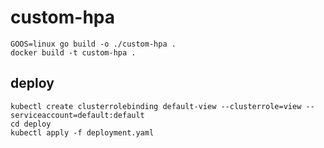# custom-hpa

```
GOOS=linux go build -o ./custom-hpa .
docker build -t custom-hpa .
```

## deploy
```
kubectl create clusterrolebinding default-view --clusterrole=view --serviceaccount=default:default
cd deploy
kubectl apply -f deployment.yaml
```